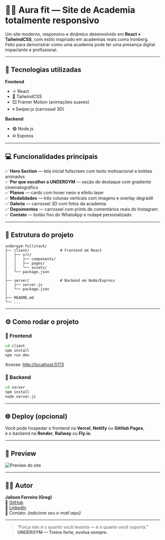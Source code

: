 # 🏋️‍♂️ Aura fit — Site de Academia totalmente responsivo

Um site moderno, responsivo e dinâmico desenvolvido em **React + TailwindCSS**, com estilo inspirado em academias reais como Ironberg.  
Feito para demonstrar como uma academia pode ter uma presença digital impactante e profissional.

---

## 🚀 Tecnologias utilizadas

**Frontend**
- ⚛️ React  
- 💨 TailwindCSS  
- 🎞️ Framer Motion (animações suaves)
- 🌀 Swiper.js (carrossel 3D)

**Backend**
- 🟢 Node.js  
- 🌐 Express  

---

## 💻 Funcionalidades principais

✅ **Hero Section** — tela inicial fullscreen com texto motivacional e botões animados  
✅ **Por que escolher a UNDERGYM** — seção de destaque com gradiente cinematográfico  
✅ **Planos** — cards com hover neon e efeito laser  
✅ **Modalidades** — três colunas verticais com imagens e overlay degradê  
✅ **Galeria** — carrossel 3D com fotos da academia  
✅ **Depoimentos** — carrossel com prints de comentários reais do Instagram  
✅ **Contato** — botão fixo do WhatsApp e rodapé personalizado  

---

## 🧭 Estrutura do projeto

```
undergym-fullstack/
├── client/              # Frontend em React
│   ├── src/
│   │   ├── components/
│   │   ├── pages/
│   │   └── assets/
│   └── package.json
│
├── server/              # Backend em Node/Express
│   ├── server.js
│   └── package.json
│
├── README.md
└── ...
```

---

## ⚙️ Como rodar o projeto

### 🔹 Frontend
```bash
cd client
npm install
npm run dev
```
Acesse: [http://localhost:5173](http://localhost:5173)

### 🔹 Backend
```bash
cd server
npm install
node server.js
```

---

## 🌐 Deploy (opcional)
Você pode hospedar o frontend na **Vercel**, **Netlify** ou **GitHub Pages**,  
e o backend na **Render**, **Railway** ou **Fly.io**.

---

## 📸 Preview
![Preview do site](./client/src/assets/preview.jpg)

---

## 👨‍💻 Autor

**Jailson Ferreira (Greg)**  
💼 [GitHub](https://github.com/Gregwzx)  
💬 [LinkedIn](https://www.linkedin.com/in/jailson-ferreira/)  
📧 Contato: *(adicione seu e-mail aqui)*

---

> “Força não é o quanto você levanta — é o quanto você suporta.”  
> **UNDERGYM — Treine forte, evolua sempre.**
